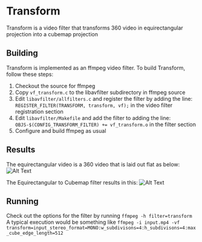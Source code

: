 # Transform

Transform is a video filter that transforms 360 video in equirectangular projection into a cubemap projection

## Building

Transform is implemented as an ffmpeg video filter. To build Transform, follow these steps:

1. Checkout the source for ffmpeg
2. Copy `vf_transform.c` to the libavfilter subdirectory in ffmpeg source
3. Edit `libavfilter/allfilters.c` and register the filter by adding the line: `REGISTER_FILTER(TRANSFORM, transform, vf);` in the video filter registration section
4. Edit `libavfilter/Makefile` and add the filter to adding the line: `OBJS-$(CONFIG_TRANSFORM_FILTER) += vf_transform.o` in the filter section
5. Configure and build ffmpeg as usual

## Results 
The equirectangular video is a 360 video that is laid out flat as below:
![Alt Text](http://i.imgur.com/21WobIy.png?1)


The Equirectangular to Cubemap filter results in this: 
![Alt Text](http://i.imgur.com/9HbcIgz.png?1)

## Running

Check out the options for the filter by running `ffmpeg -h filter=transform`
A typical execution would be something like `ffmpeg -i input.mp4 -vf transform=input_stereo_format=MONO:w_subdivisons=4:h_subdivisons=4:max_cube_edge_length=512`
